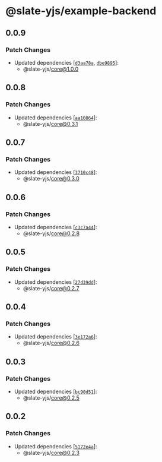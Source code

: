 # @slate-yjs/example-backend

## 0.0.9

### Patch Changes

- Updated dependencies [[`d3aa78a`](https://github.com/BitPhinix/slate-yjs/commit/d3aa78ac96f2e59d1d69f1bf5f7944679f9458d8), [`dbe9895`](https://github.com/BitPhinix/slate-yjs/commit/dbe9895692faa92283861f3cd7e0378004f8284c)]:
  - @slate-yjs/core@1.0.0

## 0.0.8

### Patch Changes

- Updated dependencies [[`aa10864`](https://github.com/BitPhinix/slate-yjs/commit/aa108641f44ca00559124cca8277a7c1e4354c00)]:
  - @slate-yjs/core@0.3.1

## 0.0.7

### Patch Changes

- Updated dependencies [[`3710c48`](https://github.com/BitPhinix/slate-yjs/commit/3710c4887ee89946ace787ba24436d82d95bc856)]:
  - @slate-yjs/core@0.3.0

## 0.0.6

### Patch Changes

- Updated dependencies [[`c3c7a44`](https://github.com/BitPhinix/slate-yjs/commit/c3c7a4428fd500a94796747537b87512d9ed3ca6)]:
  - @slate-yjs/core@0.2.8

## 0.0.5

### Patch Changes

- Updated dependencies [[`27d39dd`](https://github.com/BitPhinix/slate-yjs/commit/27d39ddc3cf79797a878d0540f8b2605fcf38988)]:
  - @slate-yjs/core@0.2.7

## 0.0.4

### Patch Changes

- Updated dependencies [[`3e172a6`](https://github.com/BitPhinix/slate-yjs/commit/3e172a63f6d0a298da26975cb2b6831a02f81f2b)]:
  - @slate-yjs/core@0.2.6

## 0.0.3

### Patch Changes

- Updated dependencies [[`bc90d51`](https://github.com/BitPhinix/slate-yjs/commit/bc90d51b191ae2e13aac40ff986d2fe3c626eac3)]:
  - @slate-yjs/core@0.2.5

## 0.0.2

### Patch Changes

- Updated dependencies [[`5172e4a`](https://github.com/BitPhinix/slate-yjs/commit/5172e4a0033db41bc3530f227c5371e9ddb22269)]:
  - @slate-yjs/core@0.2.3
